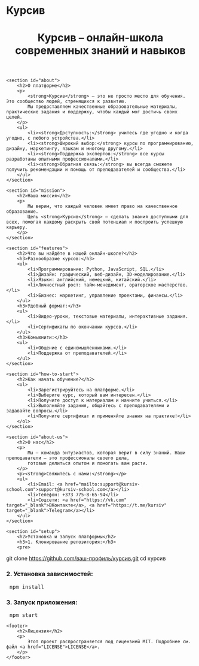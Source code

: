 # Курсив

<!DOCTYPE html>
<html lang="en">
<head>
    <meta charset="UTF-8">
    <meta name="viewport" content="width=device-width, initial-scale=1.0">
    <title>Курсив – онлайн-школа</title>
</head>
<body>
    <header>
        <h1>Курсив – онлайн-школа современных знаний и навыков</h1>
    </header>

    <section id="about">
        <h2>О платформе</h2>
        <p>
            <strong>Курсив</strong> – это не просто место для обучения. Это сообщество людей, стремящихся к развитию. 
            Мы предоставляем качественные образовательные материалы, практические задания и поддержку, чтобы каждый мог достичь своих целей.
        </p>
        <ul>
            <li><strong>Доступность:</strong> учитесь где угодно и когда угодно, с любого устройства.</li>
            <li><strong>Широкий выбор:</strong> курсы по программированию, дизайну, маркетингу, языкам и многому другому.</li>
            <li><strong>Поддержка экспертов:</strong> все курсы разработаны опытными профессионалами.</li>
            <li><strong>Обратная связь:</strong> вы всегда сможете получить рекомендации и помощь от преподавателей и сообщества.</li>
        </ul>
    </section>

    <section id="mission">
        <h2>Наша миссия</h2>
        <p>
            Мы верим, что каждый человек имеет право на качественное образование. 
            Цель <strong>Курсив</strong> – сделать знания доступными для всех, помогая каждому раскрыть свой потенциал и построить успешную карьеру.
        </p>
    </section>

    <section id="features">
        <h2>Что вы найдёте в нашей онлайн-школе?</h2>
        <h3>Разнообразие курсов:</h3>
        <ul>
            <li>Программирование: Python, JavaScript, SQL.</li>
            <li>Дизайн: графический, веб-дизайн, 3D-моделирование.</li>
            <li>Языки: английский, немецкий, китайский.</li>
            <li>Личностный рост: тайм-менеджмент, ораторское мастерство.</li>
            <li>Бизнес: маркетинг, управление проектами, финансы.</li>
        </ul>
        <h3>Удобный формат:</h3>
        <ul>
            <li>Видео-уроки, текстовые материалы, интерактивные задания.</li>
            <li>Сертификаты по окончании курсов.</li>
        </ul>
        <h3>Комьюнити:</h3>
        <ul>
            <li>Общение с единомышленниками.</li>
            <li>Поддержка от преподавателей.</li>
        </ul>
    </section>

    <section id="how-to-start">
        <h2>Как начать обучение?</h2>
        <ol>
            <li>Зарегистрируйтесь на платформе.</li>
            <li>Выберите курс, который вам интересен.</li>
            <li>Получите доступ к материалам и начните учиться.</li>
            <li>Выполняйте задания, общайтесь с преподавателями и задавайте вопросы.</li>
            <li>Получите сертификат и применяйте знания на практике!</li>
        </ol>
    </section>

    <section id="about-us">
        <h2>О нас</h2>
        <p>
            Мы – команда энтузиастов, которая верит в силу знаний. Наши преподаватели – это профессионалы своего дела, 
            готовые делиться опытом и помогать вам расти.
        </p>
        <p><strong>Свяжитесь с нами:</strong></p>
        <ul>
            <li>Email: <a href="mailto:support@kursiv-school.com">support@kursiv-school.com</a></li>
            <li>Телефон: +373 775-8-65-94</li>
            <li>Соцсети: <a href="https://vk.com" target="_blank">ВКонтакте</a>, <a href="https://t.me/kursiv" target="_blank">Telegram</a></li>
        </ul>
    </section>

    <section id="setup">
        <h2>Установка и запуск платформы</h2>
        <h3>1. Клонирование репозитория:</h3>
        <pre>
git clone https://github.com/ваш-профиль/курсив.git
cd курсив
        </pre>
        <h3>2. Установка зависимостей:</h3>
        <pre>
npm install
        </pre>
        <h3>3. Запуск приложения:</h3>
        <pre>
npm start
        </pre>
    </section>

    <footer>
        <h2>Лицензия</h2>
        <p>
            Этот проект распространяется под лицензией MIT. Подробнее см. файл <a href="LICENSE">LICENSE</a>.
        </p>
    </footer>
</body>
</html>
